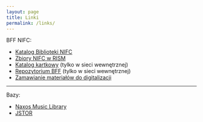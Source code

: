 ```yaml
---
layout: page
title: Linki
permalink: /links/
---
```


BFF NIFC:

- [Katalog Biblioteki NIFC](http://biblioteka.nifc.pl/)
- [Zbiory NIFC w RISM](http://www.rism.info/en/service/opac-search.html)
- [Katalog kartkowy](192.168.0.202/katalog/) (tylko w sieci wewnętrznej)
- [Repozytorium BFF](192.168.0.202) (tylko w sieci wewnętrznej)
- <a target="new" href="https://goo.gl/forms/34HtBsd7YXf6Pb3F3">Zamawianie materiałów do digitalizacji</a>

---

Bazy:

- [Naxos Music Library](http://nifc.naxosmusiclibrary.com)
- [JSTOR](http://jstor.com)
